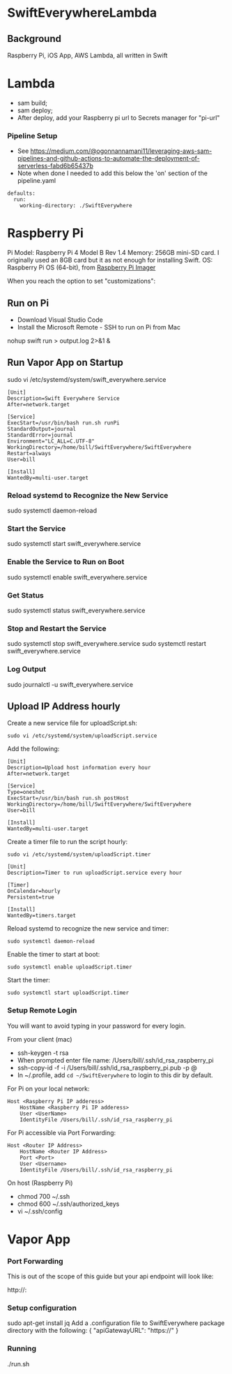 # SwiftEverywhereLambda

## Background

Raspberry Pi, iOS App, AWS Lambda, all written in Swift

# Lambda

* sam build;
* sam deploy;
* After deploy, add your Raspberry pi url to Secrets manager for "pi-url"

### Pipeline Setup

* See https://medium.com/@ogonnannamani11/leveraging-aws-sam-pipelines-and-github-actions-to-automate-the-deployment-of-serverless-fabd6b65437b
* Note when done I needed to add this below the 'on' section of the pipeline.yaml

```
defaults:
  run:
    working-directory: ./SwiftEverywhere
```

# Raspberry Pi

Pi Model: Raspberry Pi 4 Model B Rev 1.4
Memory: 256GB mini-SD card. I originally used an 8GB card but it as not enough for installing Swift.
OS: Raspberry Pi OS (64-bit), from [Raspberry Pi Imager](https://www.raspberrypi.com/software)

When you reach the option to set "customizations":

## Run on Pi

* Download Visual Studio Code
* Install the Microsoft Remote - SSH to run on Pi from Mac

nohup swift run > output.log 2>&1 &

##  Run Vapor App on Startup

sudo vi /etc/systemd/system/swift_everywhere.service

```
[Unit]
Description=Swift Everywhere Service
After=network.target

[Service]
ExecStart=/usr/bin/bash run.sh runPi
StandardOutput=journal
StandardError=journal
Environment="LC_ALL=C.UTF-8"
WorkingDirectory=/home/bill/SwiftEverywhere/SwiftEverywhere
Restart=always
User=bill

[Install]
WantedBy=multi-user.target
```

### Reload systemd to Recognize the New Service
sudo systemctl daemon-reload

### Start the Service
sudo systemctl start swift_everywhere.service

### Enable the Service to Run on Boot

sudo systemctl enable swift_everywhere.service

### Get Status

sudo systemctl status swift_everywhere.service

### Stop and Restart the Service

sudo systemctl stop swift_everywhere.service
sudo systemctl restart swift_everywhere.service

### Log Output

sudo journalctl -u swift_everywhere.service

## Upload IP Address hourly

Create a new service file for uploadScript.sh:
```
sudo vi /etc/systemd/system/uploadScript.service
```
Add the following:

```
[Unit]
Description=Upload host information every hour
After=network.target

[Service]
Type=oneshot
ExecStart=/usr/bin/bash run.sh postHost
WorkingDirectory=/home/bill/SwiftEverywhere/SwiftEverywhere
User=bill

[Install]
WantedBy=multi-user.target
```

Create a timer file to run the script hourly:

```
sudo vi /etc/systemd/system/uploadScript.timer
```

```
[Unit]
Description=Timer to run uploadScript.service every hour

[Timer]
OnCalendar=hourly
Persistent=true

[Install]
WantedBy=timers.target
```

Reload systemd to recognize the new service and timer:

```
sudo systemctl daemon-reload
```
Enable the timer to start at boot:
```
sudo systemctl enable uploadScript.timer
```
Start the timer:
```
sudo systemctl start uploadScript.timer 
```

### Setup Remote Login

You will want to avoid typing in your password for every login.

From your client (mac)

* ssh-keygen -t rsa
* When prompted enter file name:  /Users/bill/.ssh/id_rsa_raspberry_pi
* ssh-copy-id -f -i /Users/bill/.ssh/id_rsa_raspberry_pi.pub -p <port> <username>@<ip address>
* In ~/.profile, add `cd ~/SwiftEverywhere` to login to this dir by default. 

For Pi on your local network:
```
Host <Raspberry Pi IP adderess>
    HostName <Raspberry Pi IP adderess> 
    User <UserName>
    IdentityFile /Users/bill/.ssh/id_rsa_raspberry_pi
```
For Pi accessible via Port Forwarding:
```
Host <Router IP Address> 
    HostName <Router IP Address>
    Port <Port>
    User <Username>
    IdentityFile /Users/bill/.ssh/id_rsa_raspberry_pi

```

On host (Raspberry Pi)

* chmod 700 ~/.ssh
* chmod 600 ~/.ssh/authorized_keys
* vi ~/.ssh/config

# Vapor App

### Port Forwarding

This is out of the scope of this guide but your api endpoint will look like:

http://<ip address>:<port>

### Setup configuration

sudo apt-get install jq
Add a .configuration file to SwiftEverywhere package directory with the following:
{
    "apiGatewayURL": "https://<api gw url>"
}

### Running

./run.sh

